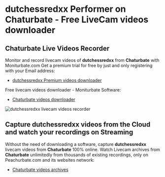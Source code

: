 # dutchessredxx Performer on Chaturbate - Free LiveCam videos downloader

## Chaturbate Live Videos Recorder

Monitor and record livecam videos of **dutchessredxx** from **Chaturbate** with Moniturbate.com
Get a premium trial for free by just and only registering with your Email address:
* [dutchessredxx Premium videos downloader](https://moniturbate.com/request-demo-licence-key.html)

Free livecam videos downloader - Moniturbate Software:
* [Chaturbate videos downloader](https://moniturbate.com/moniturbate-download-software.html)

![dutchessredxx livecam videos recorder](https://peachurnet.com/templates/moniturbate-software.png)


## Capture dutchessredxx videos from the Cloud and watch your recordings on Streaming

Without the need of downloading a software, capture **dutchessredxx** livecam videos from **Chaturbate** 100% online.
Watch Livecam archives from **Chaturbate** unlimitedly from thousands of existing recordings, only on Peachurbate.com and its websites network:
* [Chaturbate videos archives](https://peachurnet.com/)